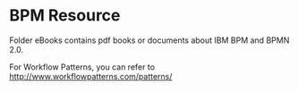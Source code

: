 # BPM Resource

Folder eBooks contains pdf books or documents about IBM BPM and BPMN 2.0.

For Workflow Patterns, you can refer to 
http://www.workflowpatterns.com/patterns/
